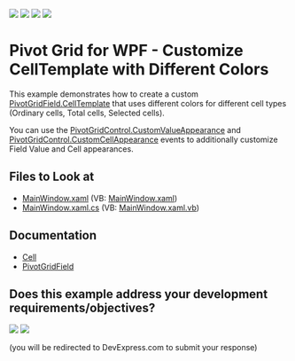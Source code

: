 <!-- default badges list -->
![](https://img.shields.io/endpoint?url=https://codecentral.devexpress.com/api/v1/VersionRange/128578304/21.1.5%2B)
[![](https://img.shields.io/badge/Open_in_DevExpress_Support_Center-FF7200?style=flat-square&logo=DevExpress&logoColor=white)](https://supportcenter.devexpress.com/ticket/details/E2509)
[![](https://img.shields.io/badge/📖_How_to_use_DevExpress_Examples-e9f6fc?style=flat-square)](https://docs.devexpress.com/GeneralInformation/403183)
[![](https://img.shields.io/badge/💬_Leave_Feedback-feecdd?style=flat-square)](#does-this-example-address-your-development-requirementsobjectives)
<!-- default badges end -->

# Pivot Grid for WPF - Customize CellTemplate with Different Colors

This example demonstrates how to create a custom [PivotGridField.CellTemplate](https://docs.devexpress.com/WPF/DevExpress.Xpf.PivotGrid.PivotGridField.CellTemplate) that uses different colors for different cell types (Ordinary cells, Total cells, Selected cells).


You can use the [PivotGridControl.CustomValueAppearance](https://docs.devexpress.com/WPF/DevExpress.Xpf.PivotGrid.PivotGridControl.CustomValueAppearance) and  [PivotGridControl.CustomCellAppearance](https://docs.devexpress.com/WPF/DevExpress.Xpf.PivotGrid.PivotGridControl.CustomCellAppearance) events to additionally customize Field Value and Cell appearances.  

<!-- default file list -->
## Files to Look at 
* [MainWindow.xaml](./CS/WpfApplication53/MainWindow.xaml) (VB: [MainWindow.xaml](./VB/WpfApplication53/MainWindow.xaml))
* [MainWindow.xaml.cs](./CS/WpfApplication53/MainWindow.xaml.cs) (VB: [MainWindow.xaml.vb](./VB/WpfApplication53/MainWindow.xaml.vb))
<!-- default file list end -->

## Documentation

- [Cell](https://docs.devexpress.com/WPF/7984/controls-and-libraries/pivot-grid/ui-elements/cell)
- [PivotGridField](https://docs.devexpress.com/WPF/DevExpress.Xpf.PivotGrid.PivotGridField)
<!-- feedback -->
## Does this example address your development requirements/objectives?

[<img src="https://www.devexpress.com/support/examples/i/yes-button.svg"/>](https://www.devexpress.com/support/examples/survey.xml?utm_source=github&utm_campaign=pivot-grid-for-wpf-customize-cell-template&~~~was_helpful=yes) [<img src="https://www.devexpress.com/support/examples/i/no-button.svg"/>](https://www.devexpress.com/support/examples/survey.xml?utm_source=github&utm_campaign=pivot-grid-for-wpf-customize-cell-template&~~~was_helpful=no)

(you will be redirected to DevExpress.com to submit your response)
<!-- feedback end -->
